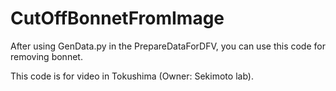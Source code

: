 # CutOffBonnetFromImage

After using GenData.py in the PrepareDataForDFV, you can use this code for removing bonnet.

This code is for video in Tokushima (Owner: Sekimoto lab).
